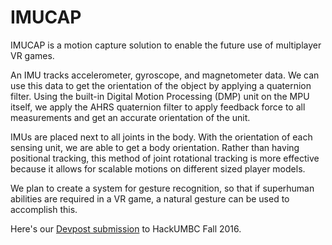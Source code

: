# IMUCAP

IMUCAP is a motion capture solution to enable the future use of multiplayer VR games.

An IMU tracks accelerometer, gyroscope, and magnetometer data. We can use this data to get the orientation of the object by applying a quaternion filter. Using the built-in Digital Motion Processing (DMP) unit on the MPU itself, we apply the AHRS quaternion filter to apply feedback force to all measurements and get an accurate orientation of the unit.

IMUs are placed next to all joints in the body. With the orientation of each sensing unit, we are able to get a body orientation. Rather than having positional tracking, this method of joint rotational tracking is more effective because it allows for scalable motions on different sized player models.

We plan to create a system for gesture recognition, so that if superhuman abilities are required in a VR game, a natural gesture can be used to accomplish this. 

Here's our [Devpost submission](https://devpost.com/software/vrmc) to HackUMBC Fall 2016.
